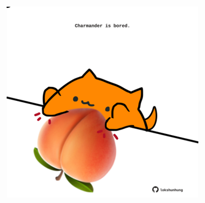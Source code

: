 <!-- built at 07/04/2025, 15:00:31 UTC -->
<p align="center">
  <img width="500" height="500" src="./ReadmeImage.svg">
</p>
